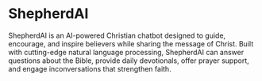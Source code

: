 # ShepherdAI
ShepherdAI is an AI-powered Christian chatbot designed to guide, encourage, and inspire believers while sharing the message of Christ. Built with cutting-edge natural language processing, ShepherdAI can answer questions about the Bible, provide daily devotionals, offer prayer support, and engage inconversations that strengthen faith.
